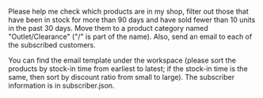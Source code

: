 Please help me check which products are in my shop, filter out those that have been in stock for more than 90 days and have sold fewer than 10 units in the past 30 days. Move them to a product category named "Outlet/Clearance" ("/" is part of the name). Also, send an email to each of the subscribed customers.

You can find the email template under the workspace (please sort the products by stock-in time from earliest to latest; if the stock-in time is the same, then sort by discount ratio from small to large). The subscriber information is in subscriber.json.
